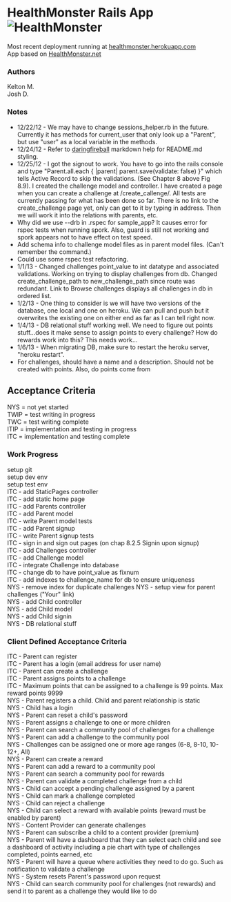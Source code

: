 # HealthMonster Rails App ![HealthMonster](http://d3nf22m6d68s6c.cloudfront.net/622637/958174/1341028381/50.png)

Most recent deployment running at [healthmonster.herokuapp.com](http://healthmonster.herokuapp.com "HealthMonster")  
App based on [HealthMonster.net](http://healthmonster.net "HealthMonster.net")

### Authors ###
  Kelton M.  
  Josh D.

### Notes ###
-  12/22/12 - We may have to change sessions_helper.rb in 
   the future.  Currently it has methods for current_user
   that only look up a "Parent", but use "user" as a local
   variable in the methods.
-  12/24/12 - Refer to [daringfireball](http://daringfireball.net/projects/markdown/syntax#p "markdown") markdown help for README.md styling.
-  12/25/12 - I got the signout to work. You have to go into the rails console and type "Parent.all.each { |parent| parent.save(validate: false) }" which tells Active Record to skip the validations. (See Chapter 8 above Fig 8.9). I created the challenge model and controller. I have created a page when you can create a challenge at /create_callenge/. All tests are currently passing for what has been done so far. There is no link to the create_challenge page yet, only can get to it by typing in address. Then we will work it into the relations with parents, etc. 
-  Why did we use --drb in .rspec for sample_app? It causes error for rspec tests when running spork.  Also, guard is still not working and spork appears not to have effect on test speed.
-  Add schema info to challenge model files as in parent model files.  (Can't remember the command.)
-  Could use some rspec test refactoring.
-  1/1/13 - Changed challenges point_value to int datatype and associated validations. Working on trying to display challenges from db. Changed create_challenge_path to new_challenge_path since route was redundant. Link to Browse challenges displays all challenges in db in ordered list.
-  1/2/13 - One thing to consider is we will have two versions of the database, one local and one on heroku. We can pull and push but it overwrites the existing one on either end as far as I can tell right now.
-  1/4/13 - DB relational stuff working well.  We need to figure out points stuff...does it make sense to assign points to every challenge?  How do rewards work into this?  This needs work...
-  1/6/13 - When migrating DB, make sure to restart the heroku server, "heroku restart".
-  For challenges, should have a name and a description.  Should not be created with points.  Also, do points come from 

## Acceptance Criteria ##
NYS  = not yet started  
TWIP = test writing in progress  
TWC  = test writing complete  
ITIP = implementation and testing in progress  
ITC  = implementation and testing complete  

### Work Progress ###
setup git  
setup dev env  
setup test env  
ITC  - add StaticPages controller  
ITC  - add static home page  
ITC  - add Parents controller  
ITC  - add Parent model  
ITC  - write Parent model tests  
ITC  - add Parent signup  
ITC  - write Parent signup tests  
ITC  - sign in and sign out pages (on chap 8.2.5 Signin upon signup)  
ITC  - add Challenges controller  
ITC  - add Challenge model  
ITC  - integrate Challenge into database  
ITC  - change db to have point_value as fixnum  
ITC  - add indexes to challenge_name for db to ensure uniqueness  
NYS  - remove index for duplicate challenges
NYS  - setup view for parent challenges ("Your" link)  
NYS  - add Child controller  
NYS  - add Child model   
NYS  - add Child signin  
NYS  - DB relational stuff  

### Client Defined Acceptance Criteria ###
ITC  - Parent can register  
ITC  - Parent has a login (email address for user name)  
ITC  - Parent can create a challenge  
ITC  - Parent assigns points to a challenge  
ITC  - Maximum points that can be assigned to a challenge is 99 points. Max reward points 9999  
NYS  - Parent registers a child. Child and parent relationship is static  
NYS  - Child has a login  
NYS  - Parent can reset a child's password  
NYS  - Parent assigns a challenge to one or more children  
NYS  - Parent can search a community pool of challenges for a challenge  
NYS  - Parent can add a challenge to the community pool  
NYS  - Challenges can be assigned one or more age ranges (6-8, 8-10, 10-12+, All)  
NYS  - Parent can create a reward  
NYS  - Parent can add a reward to a community pool  
NYS  - Parent can search a community pool for rewards  
NYS  - Parent can validate a completed challenge from a child  
NYS  - Child can accept a pending challenge assigned by a parent  
NYS  - Child can mark a challenge completed  
NYS  - Child can reject a challenge  
NYS  - Child can select a reward with available points (reward must be enabled by parent)  
NYS  - Content Provider can generate challenges  
NYS  - Parent can subscribe a child to a content provider (premium)  
NYS  - Parent will have a dashboard that they can select each child and see a dashboard of activity including a pie chart with type of challenges completed, points earned, etc  
NYS  - Parent will have a queue where activities they need to do go. Such as notification to validate a challenge  
NYS  - System resets Parent's password upon request  
NYS  - Child can search community pool for challenges (not rewards) and send it to parent as a challenge they would like to do  